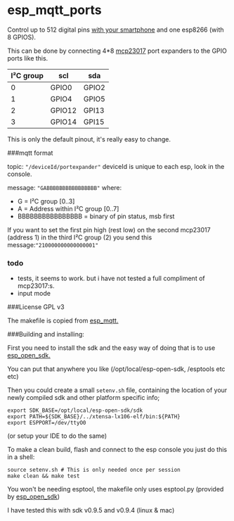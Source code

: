 # esp_mqtt_ports

Control up to 512 digital pins [with your smartphone](http://www.openhab.org/) and one esp8266 (with 8 GPIOS).

This can be done by connecting 4*8 [mcp23017](http://www.microchip.com/wwwproducts/Devices.aspx?dDocName=en023499) port expanders to the GPIO ports like this.

I²C group | scl | sda
----------|-----|-----
0         |GPIO0|GPIO2
1         |GPIO4|GPIO5
2         |GPIO12|GPI13
3         |GPIO14|GPI15

This is only the default pinout, it's really easy to change.

###mqtt format

topic: ```"/deviceId/portexpander"```  deviceId is unique to each esp, look in the console. 

message: ```"GABBBBBBBBBBBBBBBB"``` where:
* G = I²C group [0..3]
* A = Address within I²C group [0..7]
* BBBBBBBBBBBBBBBB = binary of pin status, msb first
 
If you want to set the first pin high (rest low) on the second mcp23017 (address 1) in the third I²C group (2) you send this message:```"210000000000000001"``` 

### todo
* tests, it seems to work. but i have not tested a full compliment of mcp23017:s.
* input mode

###License
GPL v3

The makefile is copied from [esp_mqtt.](https://github.com/tuanpmt/esp_mqtt)

###Building and installing:

First you need to install the sdk and the easy way of doing that is to use [esp_open_sdk.](https://github.com/pfalcon/esp-open-sdk)

You can put that anywhere you like (/opt/local/esp-open-sdk, /esptools etc etc)

Then you could create a small ```setenv.sh``` file, containing the location of your newly compiled sdk and other platform specific info;
```
export SDK_BASE=/opt/local/esp-open-sdk/sdk
export PATH=${SDK_BASE}/../xtensa-lx106-elf/bin:${PATH}
export ESPPORT=/dev/ttyO0  
```
(or setup your IDE to do the same)

To make a clean build, flash and connect to the esp console you just do this in a shell:
```
source setenv.sh # This is only needed once per session
make clean && make test
```

You won't be needing esptool, the makefile only uses esptool.py (provided by [esp_open_sdk](https://github.com/pfalcon/esp-open-sdk))

I have tested this with sdk v0.9.5 and v0.9.4 (linux & mac)
